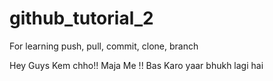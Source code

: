 # github_tutorial_2
For learning push, pull, commit, clone, branch

Hey Guys Kem chho!!
Maja Me !!
Bas Karo yaar bhukh lagi hai